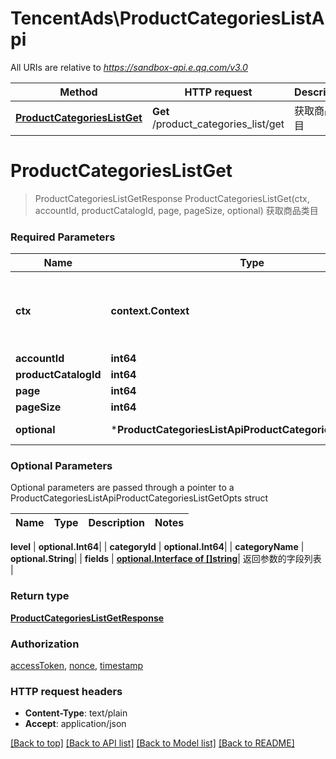 # TencentAds\ProductCategoriesListApi

All URIs are relative to *https://sandbox-api.e.qq.com/v3.0*

Method | HTTP request | Description
------------- | ------------- | -------------
[**ProductCategoriesListGet**](ProductCategoriesListApi.md#ProductCategoriesListGet) | **Get** /product_categories_list/get | 获取商品类目


# **ProductCategoriesListGet**
> ProductCategoriesListGetResponse ProductCategoriesListGet(ctx, accountId, productCatalogId, page, pageSize, optional)
获取商品类目

### Required Parameters

Name | Type | Description  | Notes
------------- | ------------- | ------------- | -------------
 **ctx** | **context.Context** | context for authentication, logging, cancellation, deadlines, tracing, etc.
  **accountId** | **int64**|  | 
  **productCatalogId** | **int64**|  | 
  **page** | **int64**|  | 
  **pageSize** | **int64**|  | 
 **optional** | ***ProductCategoriesListApiProductCategoriesListGetOpts** | optional parameters | nil if no parameters

### Optional Parameters
Optional parameters are passed through a pointer to a ProductCategoriesListApiProductCategoriesListGetOpts struct

Name | Type | Description  | Notes
------------- | ------------- | ------------- | -------------




 **level** | **optional.Int64**|  | 
 **categoryId** | **optional.Int64**|  | 
 **categoryName** | **optional.String**|  | 
 **fields** | [**optional.Interface of []string**](string.md)| 返回参数的字段列表 | 

### Return type

[**ProductCategoriesListGetResponse**](ProductCategoriesListGetResponse.md)

### Authorization

[accessToken](../README.md#accessToken), [nonce](../README.md#nonce), [timestamp](../README.md#timestamp)

### HTTP request headers

 - **Content-Type**: text/plain
 - **Accept**: application/json

[[Back to top]](#) [[Back to API list]](../README.md#documentation-for-api-endpoints) [[Back to Model list]](../README.md#documentation-for-models) [[Back to README]](../README.md)

